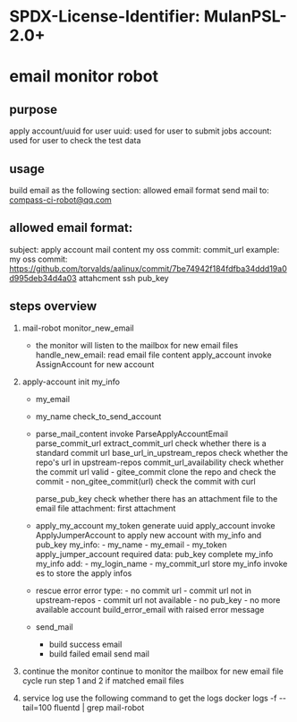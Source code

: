 # SPDX-License-Identifier: MulanPSL-2.0+

# email monitor robot

## purpose

apply account/uuid for user
  uuid: used for user to submit jobs
  account: used for user to check the test data

## usage

build email as the following section: allowed email format
send mail to: compass-ci-robot@qq.com

## allowed email format:

subject: apply account
mail content
  my oss commit: commit_url
  example:
    my oss commit: https://github.com/torvalds/aalinux/commit/7be74942f184fdfba34ddd19a0d995deb34d4a03
attahcment
  ssh pub_key

## steps overview

1. mail-robot
     monitor_new_email
     - the monitor will listen to the mailbox for new email files
       handle_new_email:
         read email file content
         apply_account
           invoke AssignAccount for new account

2. apply-account
   init my_info
     - my_email
     - my_name
   check_to_send_account
     - parse_mail_content
       invoke ParseApplyAccountEmail
         parse_commit_url
           extract_commit_url
             check whether there is a standard commit url
           base_url_in_upstream_repos
             check whether the repo's url in upstream-repos
           commit_url_availability
             check whether the commit url valid
             - gitee_commit
               clone the repo and check the commit
             - non_gitee_commit(url)
               check the commit with curl

         parse_pub_key
           check whether there has an attachment file to the email file
             attachment:
               first attachment

     - apply_my_account
         my_token
           generate uuid
         apply_account
           invoke ApplyJumperAccount to apply new account with my_info and pub_key
             my_info:
               - my_name
               - my_email
               - my_token
             apply_jumper_account
               required data: pub_key
         complete my_info
           my_info add:
             - my_login_name
             - my_commit_url
         store my_info
           invoke es to store the apply infos

     - rescue error
         error type:
           - no commit url
           - commit url not in upstream-repos
           - commit url not available
           - no pub_key
           - no more available account
         build_error_email with raised error message

     - send_mail
         - build success email
         - build failed email
       send mail

3. continue the monitor
     continue to monitor the mailbox for new email file
     cycle run step 1 and 2 if matched email files

4. service log
     use the following command to get the logs
       docker logs -f --tail=100 fluentd | grep mail-robot
